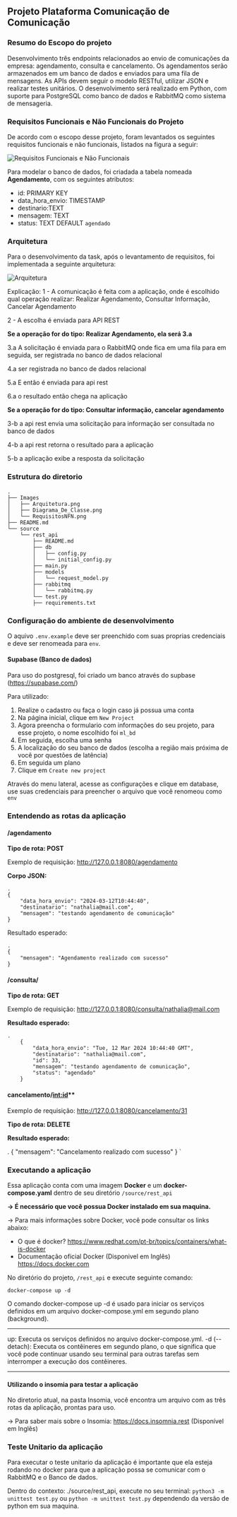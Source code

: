 
## Projeto Plataforma Comunicação de Comunicação 

### Resumo do Escopo do projeto
Desenvolvimento três endpoints relacionados ao envio de comunicações da empresa: agendamento, consulta e cancelamento.
Os agendamentos serão armazenados em um banco de dados e enviados para uma fila de mensagens. As APIs devem seguir o modelo RESTful, utilizar JSON e realizar testes unitários.
O desenvolvimento será realizado em Python, com suporte para PostgreSQL como banco de dados e RabbitMQ como sistema de mensageria. 

### Requisitos Funcionais e Não Funcionais do Projeto
De acordo com o escopo desse projeto, foram levantados os seguintes requisitos funcionais e não funcionais, listados na figura a seguir:

![Requisitos Funcionais e Não Funcionais](./Images/RequisitosNFN.png)

Para modelar o banco de dados, foi criadada a tabela nomeada **Agendamento**, com os seguintes atributos:

- id: PRIMARY KEY
- data_hora_envio: TIMESTAMP
- destinario:TEXT
- mensagem: TEXT
- status: TEXT DEFAULT `agendado`

### Arquitetura

Para o desenvolvimento da task, após o levantamento de requisitos, foi implementada a seguinte arquitetura:

![Arquitetura](./Images/Arquitetura.png)

Explicação:
1 - A comunicação é feita com a aplicação, onde é escolhido qual operação realizar: Realizar Agendamento, Consultar Informação, Cancelar Agendamento

2 - A escolha é enviada para API REST

**Se a operação for do tipo: Realizar Agendamento, ela será 3.a**

3.a A solicitação é enviada para o RabbitMQ onde fica em uma fila para em seguida, ser registrada no banco de dados relacional

4.a ser registrada no banco de dados relacional

5.a E então é enviada para api rest

6.a o resultado então chega na aplicação

**Se a operação for do tipo: Consultar informação, cancelar agendamento**

3-b a api rest envia uma solicitação para informação ser consultada no banco de dados

4-b a api rest retorna o resultado para a aplicação

5-b a aplicação exibe a resposta da solicitação

### Estrutura do diretorio

```
.
├── Images
│   ├── Arquitetura.png
│   ├── Diagrama_De_Classe.png
│   └── RequisitosNFN.png
├── README.md
└── source
    └── rest_api
        ├── README.md
        ├── db
        │   ├── config.py
        │   └── initial_config.py
        ├── main.py
        ├── models
        │   └── request_model.py
        ├── rabbitmq
        │   └── rabbitmq.py
        └── test.py
        ├── requirements.txt
```


### Configuração do ambiente de desenvolvimento

O aquivo `.env.example` deve ser preenchido com suas proprias credenciais e deve ser renomeada para `env`.

#### Supabase (Banco de dados)

Para uso do postgresql, foi criado um banco através do supbase (https://supabase.com/)

Para utilizado:
1. Realize o cadastro ou faça o login caso já possua uma conta
2. Na página inicial, clique em `New Project`
3. Agora preencha o formulario com informações do seu projeto, para esse projeto, o nome escolhido foi `ml_bd`
4. Em seguida, escolha uma senha
5. A localização do seu banco de dados (escolha a região mais próxima de você por questões de latência)
6. Em seguida um plano
7. Clique em `Create new project`
   
Através do menu lateral, acesse as configurações e clique em database, use suas credenciais para preencher o arquivo que você renomeou como `env`


### Entendendo as rotas da aplicação

#### /agendamento 
  
**Tipo de rota: POST**

Exemplo de requisição: http://127.0.0.1:8080/agendamento

**Corpo JSON:**

```
.
{
	"data_hora_envio": "2024-03-12T10:44:40",
	"destinatario": "nathalia@mail.com",
	"mensagem": "testando agendamento de comunicação"
}
```

Resultado esperado:
```
.
{
	"mensagem": "Agendamento realizado com sucesso"
}
```

#### /consulta/<destinatario>

**Tipo de rota: GET**

Exemplo de requisição: http://127.0.0.1:8080/consulta/nathalia@mail.com


**Resultado esperado:**

```
.
	{
		"data_hora_envio": "Tue, 12 Mar 2024 10:44:40 GMT",
		"destinatario": "nathalia@mail.com",
		"id": 33,
		"mensagem": "testando agendamento de comunicação",
		"status": "agendado"
	}
```


#### cancelamento/<int:id>**

Exemplo de requisição: http://127.0.0.1:8080/cancelamento/31


**Tipo de rota: DELETE**

**Resultado esperado:**

.
{
	"mensagem": "Cancelamento realizado com sucesso"
}
`

### Executando a aplicação


Essa aplicação conta com uma imagem **Docker** e um **docker-compose.yaml** dentro de seu diretório `/source/rest_api`

**-> É necessário que você possua Docker instalado em sua maquina.**

-> Para mais informações sobre Docker, você pode consultar os links abaixo:
-  O que é docker? https://www.redhat.com/pt-br/topics/containers/what-is-docker
-  Documentação oficial Docker (Disponivel em Inglês) https://docs.docker.com

No diretório do projeto, `/rest_api` e execute seguinte comando:

`docker-compose up -d`


O comando docker-compose up -d é usado para iniciar os serviços definidos em um arquivo docker-compose.yml em segundo plano (background).

******************************************************************************************************************************

up: Executa os serviços definidos no arquivo docker-compose.yml.
-d (--detach): Executa os contêineres em segundo plano, o que significa que você pode continuar usando seu terminal para outras tarefas sem interromper a execução dos contêineres.

******************************************************************************************************************************

#### Utilizando o insomia para testar a aplicação

No diretorio atual, na pasta Insomia, você encontra um arquivo com as três rotas da aplicação, prontas para uso.



-> Para saber mais sobre o Insomia: https://docs.insomnia.rest (Disponível em Inglês)


### Teste Unitario da aplicação

Para executar o teste unitario da aplicação é importante que ela esteja rodando no docker para que a aplicação possa se comunicar com o RabbitMQ e o Banco de dados.

Dentro do contexto: ./source/rest_api, execute no seu terminal: `python3 -m unittest test.py` ou `python -m unittest test.py` dependendo da versão de python em sua maquina.